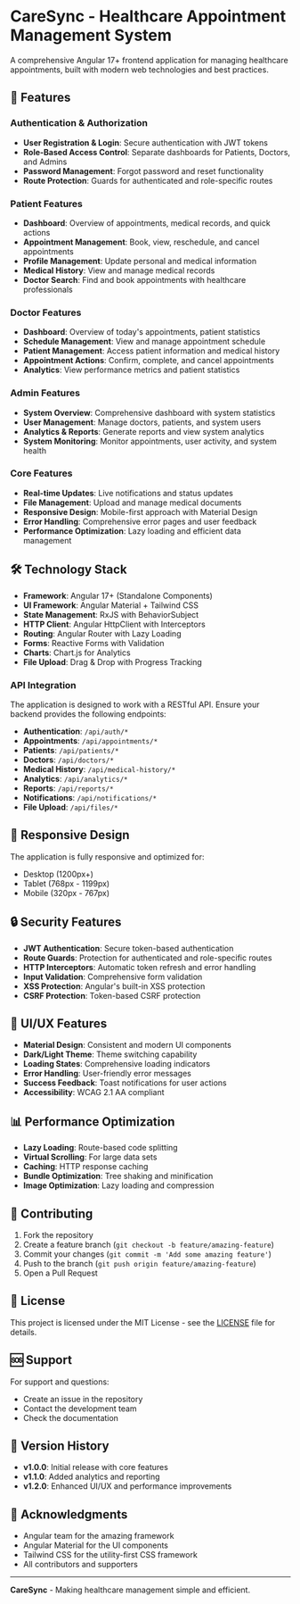 # CareSync - Healthcare Appointment Management System

A comprehensive Angular 17+ frontend application for managing healthcare appointments, built with modern web technologies and best practices.

## 🚀 Features

### Authentication & Authorization
- **User Registration & Login**: Secure authentication with JWT tokens
- **Role-Based Access Control**: Separate dashboards for Patients, Doctors, and Admins
- **Password Management**: Forgot password and reset functionality
- **Route Protection**: Guards for authenticated and role-specific routes

### Patient Features
- **Dashboard**: Overview of appointments, medical records, and quick actions
- **Appointment Management**: Book, view, reschedule, and cancel appointments
- **Profile Management**: Update personal and medical information
- **Medical History**: View and manage medical records
- **Doctor Search**: Find and book appointments with healthcare professionals

### Doctor Features
- **Dashboard**: Overview of today's appointments, patient statistics
- **Schedule Management**: View and manage appointment schedule
- **Patient Management**: Access patient information and medical history
- **Appointment Actions**: Confirm, complete, and cancel appointments
- **Analytics**: View performance metrics and patient statistics

### Admin Features
- **System Overview**: Comprehensive dashboard with system statistics
- **User Management**: Manage doctors, patients, and system users
- **Analytics & Reports**: Generate reports and view system analytics
- **System Monitoring**: Monitor appointments, user activity, and system health

### Core Features
- **Real-time Updates**: Live notifications and status updates
- **File Management**: Upload and manage medical documents
- **Responsive Design**: Mobile-first approach with Material Design
- **Error Handling**: Comprehensive error pages and user feedback
- **Performance Optimization**: Lazy loading and efficient data management

## 🛠️ Technology Stack

- **Framework**: Angular 17+ (Standalone Components)
- **UI Framework**: Angular Material + Tailwind CSS
- **State Management**: RxJS with BehaviorSubject
- **HTTP Client**: Angular HttpClient with Interceptors
- **Routing**: Angular Router with Lazy Loading
- **Forms**: Reactive Forms with Validation
- **Charts**: Chart.js for Analytics
- **File Upload**: Drag & Drop with Progress Tracking

### API Integration

The application is designed to work with a RESTful API. Ensure your backend provides the following endpoints:

- **Authentication**: `/api/auth/*`
- **Appointments**: `/api/appointments/*`
- **Patients**: `/api/patients/*`
- **Doctors**: `/api/doctors/*`
- **Medical History**: `/api/medical-history/*`
- **Analytics**: `/api/analytics/*`
- **Reports**: `/api/reports/*`
- **Notifications**: `/api/notifications/*`
- **File Upload**: `/api/files/*`

## 📱 Responsive Design

The application is fully responsive and optimized for:
- Desktop (1200px+)
- Tablet (768px - 1199px)
- Mobile (320px - 767px)

## 🔒 Security Features

- **JWT Authentication**: Secure token-based authentication
- **Route Guards**: Protection for authenticated and role-specific routes
- **HTTP Interceptors**: Automatic token refresh and error handling
- **Input Validation**: Comprehensive form validation
- **XSS Protection**: Angular's built-in XSS protection
- **CSRF Protection**: Token-based CSRF protection

## 🎨 UI/UX Features

- **Material Design**: Consistent and modern UI components
- **Dark/Light Theme**: Theme switching capability
- **Loading States**: Comprehensive loading indicators
- **Error Handling**: User-friendly error messages
- **Success Feedback**: Toast notifications for user actions
- **Accessibility**: WCAG 2.1 AA compliant

## 📊 Performance Optimization

- **Lazy Loading**: Route-based code splitting
- **Virtual Scrolling**: For large data sets
- **Caching**: HTTP response caching
- **Bundle Optimization**: Tree shaking and minification
- **Image Optimization**: Lazy loading and compression

## 🤝 Contributing

1. Fork the repository
2. Create a feature branch (`git checkout -b feature/amazing-feature`)
3. Commit your changes (`git commit -m 'Add some amazing feature'`)
4. Push to the branch (`git push origin feature/amazing-feature`)
5. Open a Pull Request

## 📄 License

This project is licensed under the MIT License - see the [LICENSE](LICENSE) file for details.

## 🆘 Support

For support and questions:
- Create an issue in the repository
- Contact the development team
- Check the documentation

## 🔄 Version History

- **v1.0.0**: Initial release with core features
- **v1.1.0**: Added analytics and reporting
- **v1.2.0**: Enhanced UI/UX and performance improvements

## 🙏 Acknowledgments

- Angular team for the amazing framework
- Angular Material for the UI components
- Tailwind CSS for the utility-first CSS framework
- All contributors and supporters

---

**CareSync** - Making healthcare management simple and efficient.
